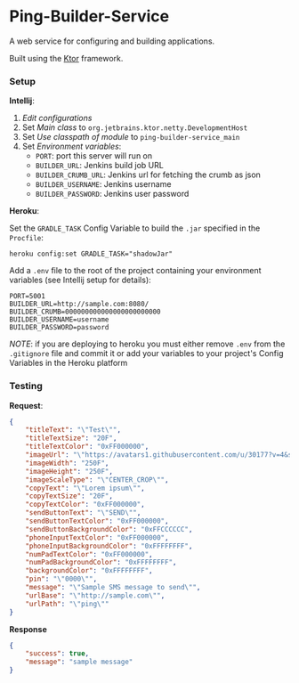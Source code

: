 # Ping-Builder-Service

A web service for configuring and building applications.

Built using the [Ktor](https://github.com/Kotlin/ktor) framework.

### Setup

**Intellij**:

1. *Edit configurations*
2. Set *Main class* to `org.jetbrains.ktor.netty.DevelopmentHost`
3. Set *Use classpath of module* to `ping-builder-service_main`
4. Set *Environment variables*:
    - `PORT`: port this server will run on
    - `BUILDER_URL`: Jenkins build job URL
    - `BUILDER_CRUMB_URL`: Jenkins url for fetching the crumb as json
    - `BUILDER_USERNAME`: Jenkins username
    - `BUILDER_PASSWORD`: Jenkins user password
    
**Heroku**:

Set the `GRADLE_TASK` Config Variable to build the `.jar` specified in the `Procfile`:

`heroku config:set GRADLE_TASK="shadowJar"`

Add a `.env` file to the root of the project containing your environment variables (see Intellij setup for details):

```
PORT=5001
BUILDER_URL=http://sample.com:8080/
BUILDER_CRUMB=000000000000000000000000
BUILDER_USERNAME=username
BUILDER_PASSWORD=password
```

*NOTE*: if you are deploying to heroku you must either remove `.env` from the `.gitignore` file and commit it or
add your variables to your project's Config Variables in the Heroku platform

### Testing

**Request**:

```json
{
    "titleText": "\"Test\"",
    "titleTextSize": "20F",
    "titleTextColor": "0xFF000000",
    "imageUrl": "\"https://avatars1.githubusercontent.com/u/30177?v=4&s=200\"",
    "imageWidth": "250F",
    "imageHeight": "250F",
    "imageScaleType": "\"CENTER_CROP\"",
    "copyText": "\"Lorem ipsum\"",
    "copyTextSize": "20F",
    "copyTextColor": "0xFF000000",
    "sendButtonText": "\"SEND\"",
    "sendButtonTextColor": "0xFF000000",
    "sendButtonBackgroundColor": "0xFFCCCCCC",
    "phoneInputTextColor": "0xFF000000",
    "phoneInputBackgroundColor": "0xFFFFFFFF",
    "numPadTextColor": "0xFF000000",
    "numPadBackgroundColor": "0xFFFFFFFF",
    "backgroundColor": "0xFFFFFFFF",
    "pin": "\"0000\"",
    "message": "\"Sample SMS message to send\"",
    "urlBase": "\"http://sample.com\"",
    "urlPath": "\"ping\""
}
```

**Response**

```json
{
    "success": true,
    "message": "sample message"
}
```